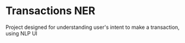 # Transactions NER
Project designed for understanding user's intent to make a transaction, using NLP UI
